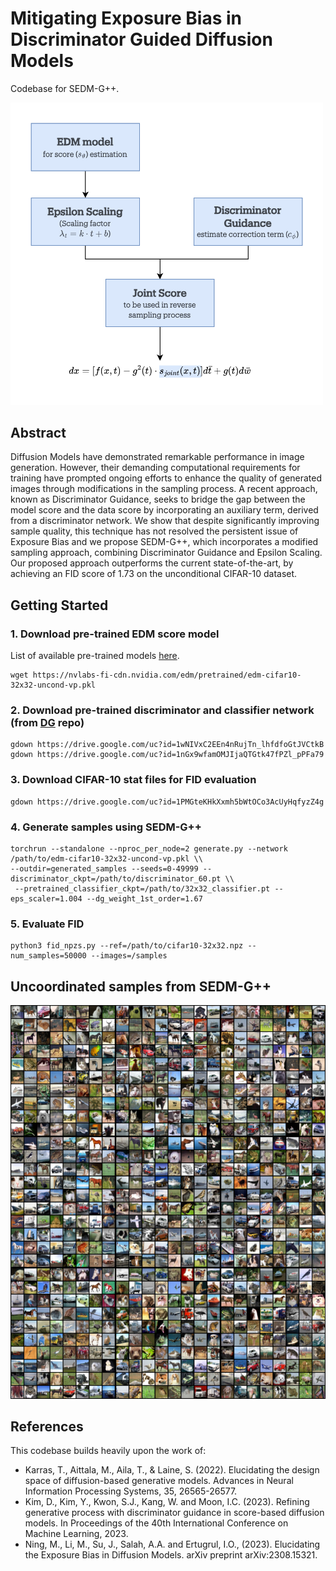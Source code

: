 # Mitigating Exposure Bias in Discriminator Guided Diffusion Models

Codebase for SEDM-G++.

<img src="https://github.com/thefoolonthehill18/SEDM-G/blob/main/fig/overview.png" alt="overview" width="500"/>

## Abstract

Diffusion Models have demonstrated remarkable performance in image generation. However, their demanding computational requirements for training have prompted ongoing efforts to enhance the quality of generated images through modifications in the sampling process. A recent approach, known as Discriminator Guidance, seeks to bridge the gap between the model score and the data score by incorporating an auxiliary term, derived from a discriminator network. We show that despite significantly improving sample quality, this technique has not resolved the persistent issue of Exposure Bias and we propose SEDM-G++, which incorporates a modified sampling approach, combining Discriminator Guidance and Epsilon Scaling. Our proposed approach outperforms the current state-of-the-art, by achieving an FID score of 1.73 on the unconditional CIFAR-10 dataset.


## Getting Started

### 1. Download pre-trained EDM score model
List of available pre-trained models [here](https://nvlabs-fi-cdn.nvidia.com/edm/pretrained/). 

```
wget https://nvlabs-fi-cdn.nvidia.com/edm/pretrained/edm-cifar10-32x32-uncond-vp.pkl
```

### 2. Download pre-trained discriminator and classifier network (from [DG](https://github.com/alsdudrla10/DG) repo)

```
gdown https://drive.google.com/uc?id=1wNIVxC2EEn4nRujTn_lhfdfoGtJVCtkB
gdown https://drive.google.com/uc?id=1nGx9wfamOMJIjaQTGtk47fPZl_pPFa79
```

### 3. Download CIFAR-10 stat files for FID evaluation

```
gdown https://drive.google.com/uc?id=1PMGteKHkXxmh5bWtOCo3AcUyHqfyzZ4g
```

### 4. Generate samples using SEDM-G++

```
torchrun --standalone --nproc_per_node=2 generate.py --network /path/to/edm-cifar10-32x32-uncond-vp.pkl \\
--outdir=generated_samples --seeds=0-49999 --discriminator_ckpt=/path/to/discriminator_60.pt \\
 --pretrained_classifier_ckpt=/path/to/32x32_classifier.pt --eps_scaler=1.004 --dg_weight_1st_order=1.67
```

### 5. Evaluate FID
```
python3 fid_npzs.py --ref=/path/to/cifar10-32x32.npz --num_samples=50000 --images=/samples
```

## Uncoordinated samples from SEDM-G++
<img src="https://github.com/thefoolonthehill18/SEDM-G/blob/main/fig/uncoordinated_samples.jpg" alt="uncoordinated_samples" width="700"/>

## References

This codebase builds heavily upon the work of:
- Karras, T., Aittala, M., Aila, T., & Laine, S. (2022). Elucidating the design space of diffusion-based generative models. Advances in Neural Information Processing Systems, 35, 26565-26577.
- Kim, D., Kim, Y., Kwon, S.J., Kang, W. and Moon, I.C. (2023). Refining generative process with discriminator guidance in score-based diffusion models. In Proceedings of the 40th International Conference on Machine Learning, 2023.
- Ning, M., Li, M., Su, J., Salah, A.A. and Ertugrul, I.O., (2023). Elucidating the Exposure Bias in Diffusion Models. arXiv preprint arXiv:2308.15321.

